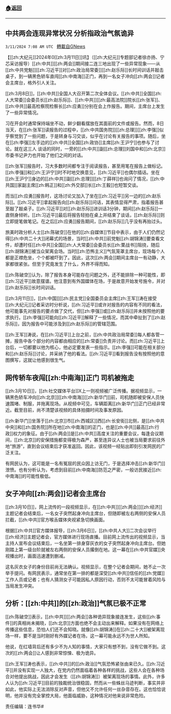 ###  [:house:返回](README.md)
---


## 中共两会连现异常状况 分析指政治气氛诡异
`3/11/2024 7:08 AM UTC ` [轉載自GNews](https://gnews.org/articles/2383568)

【[[zh:大纪元]]2024年0[[zh:3月11日]]讯】（[[zh:大纪元]]专题部记者徐亦扬、宁芯采访报导）[[zh:中共]][[zh:两会]]期间接二连三地出现了一些异常现象——从[[zh:中共党魁]][[zh:习近平]]对[[zh:政治局常委]][[zh:赵乐际]]长时间训话并敲击桌子，到一辆黑色轿车直闯[[zh:中南海]]正门，再到一名女子冲向[[zh:两会]]记者会主席台，格外引人关注。

[[zh:3月8日]]，[[zh:中共]]全国人大召开第二次全体会议。[[zh:中共]]全国[[zh:人大常委]]会委员长[[zh:赵乐际]]、[[zh:中共]][[zh:最高法院]]院长[[zh:张军]]、[[zh:中共]]最高检察院检察长[[zh:应勇]]分别在会上作报告。期间，主席台上发生了一些异常情况。

习在开会时通常保持端坐不动，鲜少翻看摆放在其面前的文件或报告。然而，8日当天，在[[zh:张军]]读报告的过程中，[[zh:中共国务院]][[zh:总理]][[zh:李强]]似乎察觉到了一些问题，于是转身与习交谈，似乎在讨论有关报告的事项。随后，坐在[[zh:李强]]左手边的[[zh:中共]]全国[[zh:政协]]主席[[zh:王沪宁]]也参与了讨论。就在这三人 谈话的同时，一旁的[[zh:中共]]副[[zh:总理]]刘国中和[[zh:北京]]市委书记尹力也开始了他们之间的对话。

[[zh:张军]]报告时，习大多数时间都专注于阅读报告，甚至用笔在报告上做标记。[[zh:李强]]和[[zh:王沪宁]]时不时地交换意见，[[zh:习近平]]也偶尔插话。坐在[[zh:王沪宁]]身边的[[zh:中共]]副[[zh:总理]][[zh:丁薛祥]]也询问了情况，[[zh:中共国]]家副主席[[zh:韩正]]和[[zh:外交部]]长[[zh:王毅]]也短暂交谈。

而当[[zh:应勇]]报告时，这场讨论又加入了坐在[[zh:习近平]]另一边的[[zh:赵乐际]]。[[zh:习近平]]拿起报告向[[zh:赵乐际]]问话，其表情显得严肃，指着报告甚至敲了敲桌子。[[zh:习近平]]对[[zh:赵乐际]]进训话3分钟，期间[[zh:赵乐际]]一直侧身倾听。[[zh:习近平]]最后将报告轻拍在桌上并结束了谈话，[[zh:赵乐际]]则立即提笔做笔记。在之后[[zh:应勇]]报告期间，[[zh:赵乐际]]几乎没有再抬过头。

旅美时政分析人士[[zh:陈破空]]在他的[[zh:自媒体]]节目中表示，由于人们仍然记得[[zh:中共二十大]]闭幕式的场景，当时[[zh:中共]]前党魁[[zh:胡锦涛]]要查看文件，却遭时任[[zh:中共]]全国[[zh:人大常委]]会委员长[[zh:栗战书]]阻挠，随后[[zh:胡锦涛]]被当众架离会场。当时[[zh:恐怖主义]]气氛笼罩主席台，现场每个人都是正襟危坐，个个都被吓到了。因此，这次[[zh:两会]]期间主席台一有动静，大家都很紧张。但至于究竟发生了什么，外界不得而知。

[[zh:陈破空]]认为，除了报告本身可能存在问题之外，还不能排除一种可能性，即[[zh:习近平]]故意摆谱。他注意到有外国媒体在场，于是故意开始发号施令，并对[[zh:赵乐际]]长时间训话。

[[zh:3月11日]]，[[zh:中国]][[zh:民主党]]全国委员会主席[[zh:王军]]涛在接受[[zh:大纪元]]记者采访时分析说，[[zh:习近平]]或许对报告的内容有不同的看法，他可能事先对报告的要点做了交代，但[[zh:李强]]或[[zh:赵乐际]]并未按照他的要求执行。[[zh:李强]]可能向[[zh:习近平]]解释了一些情况，而其中牵扯到了[[zh:赵乐际]]，因为报告中可能涉及到[[zh:赵乐际]]的管辖范围。

[[zh:王军]]涛说，在[[zh:习近平]]上台之前，[[zh:中共政治局常委]]每人都各管一摊，报告中各个部分的内容都由相应的[[zh:常委]]负责并讨论。而[[zh:习近平]]上台后，一切都要以他为核心，他必定要发表一些指示。[[zh:李强]]可能在相关部分和[[zh:赵乐际]]讨论，并采纳了他的看法。[[zh:习近平]]看到报告没有按照他的意图撰写，这就让他感到很生气。

## 网传轿车夜闯[[zh:中南海]]正门 司机被拖走

[[zh:3月10日]]，[[zh:社交媒体平台]]X上一则视频被广泛传播。据视频显示，一辆黑色轿车冲向[[zh:北京]][[zh:中南海]][[zh:新华门]]前，司机随即被安保人员快速围堵、制服，并拖离现场。从视频中可见，车辆距离[[zh:新华门]]正门已经非常近。截至目前，尚不清楚该视频的具体拍摄时间及事发原因。

[[zh:新华门]]坐落于[[zh:北京]]市[[zh:西城区]]西[[zh:长安街]]北侧，是[[zh:中共中央]]和[[zh:国务院]]所在地[[zh:中南海]]的正门，也是[[zh:中共]]最高[[zh:行政]]权力的象征。由于[[zh:两会]]是[[zh:中共]]高度关注的重要会议，每逢会议期间，[[zh:北京]]的安保措施都变得极为森严，甚至连异议人士也被当局要求前往外地“旅游”，直到会议结束后才获准返回。因此，该视频一经贴出即刻引发网民的广泛关注。

有网民认为，这可能是一名有冤屈的民众因上访无门，于是选择冲击[[zh:新华门]]泄愤。也有分析认为，考虑到目前[[zh:中南海]]防范之严密，一般访民接近[[zh:中南海]]的可能性极低。

## 女子冲向[[zh:两会]]记者会主席台

[[zh:3月10日]]，网上流传的一段视频显示，在[[zh:中共]][[zh:两会]][[zh:经济]]主题记者会结束后，一名女子突然起身冲向主席台，但随即被左右两侧的安保人员拦截，[[zh:中共]]官方喉舌媒体央视紧急切换画面。

根据[[zh:中共]]官方媒体报导，[[zh:3月6日]]，[[zh:中共人大]]二次会议举行[[zh:经济]]主题记者会，官方媒体进行现场直播。目前网上流传出的视频显示，当主持人宣布会议结束后，一名坐第一排身穿灰衣的女子突然起身冲向主席台。但她刚踏上第一级台阶就被左右两侧的安保人员撂倒在地。这一幕在[[zh:中共官媒]]央视播出时，画面迅速遭到删减。

这名灰衣女子的身份目前尚无法确认。视频显示，在整个记者会期间，她不止一次举手提问。有网民表示，通常坐在第一排的都是深受[[zh:中共]]信任的[[zh:党媒]]工作人员或记者；也有人猜测女子可能因私人原因行动，否则不太可能冒着风险与当局发生冲突。

## 分析：[[zh:中共]]的[[zh:政治]]气氛已极不正常

[[zh:陈破空]]表示，[[zh:中共]][[zh:两会]]各种诡异现象接连发生，这些[[zh:事件]]的真相尚未揭晓，[[zh:北京]]方面也绝不会主动出来解释。如果没有在网络上传播这些信息，恐怕人们还不会知晓。就像[[zh:胡锦涛]]在[[zh:二十大]]被架离现场一样，要不是当时刚好有外媒记者在场，这一幕可能永远不为世人所知。

他说，在红墙背后还有多少不为人知的事情，大家只有想不到，没有它做不到。这次的[[zh:两会]]让人感到非常惊悚、极为诡异。

[[zh:王军]]涛也表示，[[zh:中共]]的[[zh:政治]]气氛恐怖紧张由来已久。[[zh:习近平]]并没有实现一人独大，在党内仍然面临着各种各样的挑战，这些人会在各种场合对他提出挑战，因此才会发生（[[zh:胡锦涛]]）被架离现场的事情。此外，许多人认为[[zh:习近平]]目前的独裁统治很稳固，然而从一些蛛丝马迹判断，事实并非如此，他实际上无法消除反对声音，但他又不允许任何一丝杂音存在。这也恰恰说明，他并没有完全掌控大局，他面临威胁，这种情况对他来说非常危险。

责任编辑：连书华#
